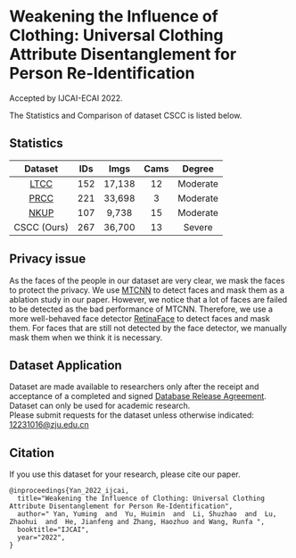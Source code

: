 # Weakening the Influence of Clothing: Universal Clothing Attribute Disentanglement for Person Re-Identification
Accepted by IJCAI-ECAI 2022.  


The Statistics and Comparison of dataset CSCC is listed below.  
## Statistics

|    Dataset                                         | IDs |  Imgs  | Cams |  Degree  |
| :------------:                                     | :---: | :---: |:---: | :---:   |
|  [LTCC](https://arxiv.org/abs/2005.12633)                                          | 152   |17,138 |12    |Moderate |
| [PRCC](https://arxiv.org/abs/2002.02295)           | 221   |33,698 |3     |Moderate |
| [NKUP](https://onlinelibrary.wiley.com/doi/epdf/10.1002/int.22276)         | 107   |9,738  |15    |Moderate |
|   CSCC (Ours)       | 267   |36,700 |13    |Severe   |

## Privacy issue
As the faces of the people in our dataset are very clear, we mask the faces to protect the privacy. We use [MTCNN](https://ieeexplore.ieee.org/document/7553523/) to detect faces and mask them as a ablation study in our paper. However, we notice that a lot of faces are failed to be detected as the bad performance of MTCNN. Therefore, we use a more well-behaved face detector [RetinaFace](https://openaccess.thecvf.com/content_CVPR_2020/html/Deng_RetinaFace_Single-Shot_Multi-Level_Face_Localisation_in_the_Wild_CVPR_2020_paper.html) to detect faces and mask them. For faces that are still not detected by the face detector, we manually mask them when we think it is necessary.

## Dataset Application
Dataset are made available to researchers only after the receipt and acceptance of a completed and signed [Database Release Agreement](./Database_Release_Agreement.pdf). Dataset can only be used for academic research.  
Please submit requests for the dataset unless otherwise indicated: 12231016@zju.edu.cn

## Citation

If you use this dataset for your research, please cite our paper.
```
@inproceedings{Yan_2022_ijcai,
  title="Weakening the Influence of Clothing: Universal Clothing Attribute Disentanglement for Person Re-Identification",
  author=" Yan, Yuming  and  Yu, Huimin  and  Li, Shuzhao  and  Lu, Zhaohui  and  He, Jianfeng and Zhang, Haozhuo and Wang, Runfa ",
  booktitle="IJCAI",
  year="2022",
}
```


